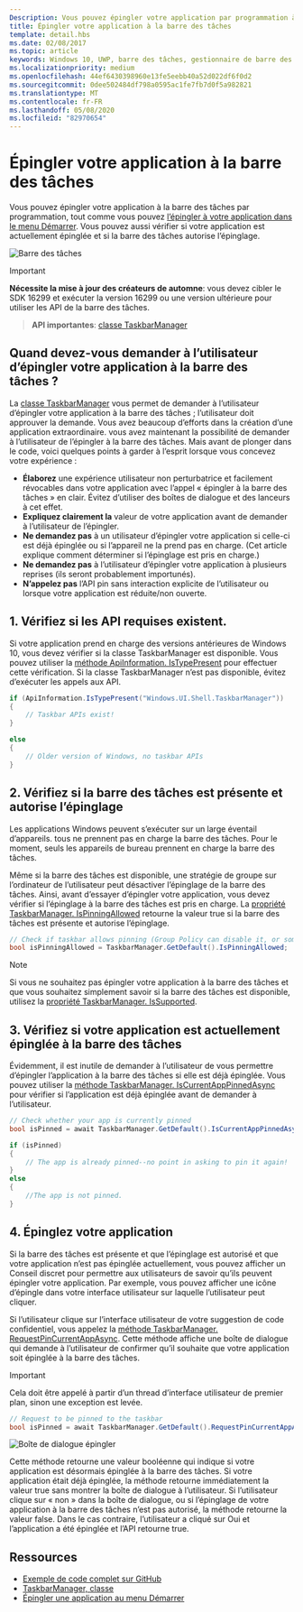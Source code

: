 ```yaml
---
Description: Vous pouvez épingler votre application par programmation à la barre des tâches, BND vous pouvez vérifier si elle est actuellement épinglée.
title: Épingler votre application à la barre des tâches
template: detail.hbs
ms.date: 02/08/2017
ms.topic: article
keywords: Windows 10, UWP, barre des tâches, gestionnaire de barre des tâches, épingler à la barre des tâches, vignette principale
ms.localizationpriority: medium
ms.openlocfilehash: 44ef6430398960e13fe5eebb40a52d022df6f0d2
ms.sourcegitcommit: 0dee502484df798a0595ac1fe7fb7d0f5a982821
ms.translationtype: MT
ms.contentlocale: fr-FR
ms.lasthandoff: 05/08/2020
ms.locfileid: "82970654"
---
```

# <a name="pin-your-app-to-the-taskbar"></a>Épingler votre application à la barre des tâches

Vous pouvez épingler votre application à la barre des tâches par programmation, tout comme vous pouvez [l’épingler à votre application dans le menu Démarrer](tiles-and-notifications/primary-tile-apis.md). Vous pouvez aussi vérifier si votre application est actuellement épinglée et si la barre des tâches autorise l’épinglage. 

![Barre des tâches](images/taskbar/taskbar.png)

> [!IMPORTANT]
> **Nécessite la mise à jour des créateurs de automne**: vous devez cibler le SDK 16299 et exécuter la version 16299 ou une version ultérieure pour utiliser les API de la barre des tâches.

> **API importantes**: [classe TaskbarManager](https://docs.microsoft.com/uwp/api/windows.ui.shell.taskbarmanager) 


## <a name="when-should-you-ask-the-user-to-pin-your-app-to-the-taskbar"></a>Quand devez-vous demander à l’utilisateur d’épingler votre application à la barre des tâches ? 

La [classe TaskbarManager](https://docs.microsoft.com/uwp/api/windows.ui.shell.taskbarmanager) vous permet de demander à l’utilisateur d’épingler votre application à la barre des tâches ; l’utilisateur doit approuver la demande. Vous avez beaucoup d’efforts dans la création d’une application extraordinaire. vous avez maintenant la possibilité de demander à l’utilisateur de l’épingler à la barre des tâches. Mais avant de plonger dans le code, voici quelques points à garder à l’esprit lorsque vous concevez votre expérience :

* **Élaborez** une expérience utilisateur non perturbatrice et facilement révocables dans votre application avec l’appel « épingler à la barre des tâches » en clair. Évitez d’utiliser des boîtes de dialogue et des lanceurs à cet effet. 
* **Expliquez clairement la** valeur de votre application avant de demander à l’utilisateur de l’épingler.
* **Ne demandez pas** à un utilisateur d’épingler votre application si celle-ci est déjà épinglée ou si l’appareil ne la prend pas en charge. (Cet article explique comment déterminer si l’épinglage est pris en charge.)
* **Ne demandez pas** à l’utilisateur d’épingler votre application à plusieurs reprises (ils seront probablement importunés).
* **N’appelez pas** l’API pin sans interaction explicite de l’utilisateur ou lorsque votre application est réduite/non ouverte.


## <a name="1-check-whether-the-required-apis-exist"></a>1. Vérifiez si les API requises existent.

Si votre application prend en charge des versions antérieures de Windows 10, vous devez vérifier si la classe TaskbarManager est disponible. Vous pouvez utiliser la [méthode ApiInformation. IsTypePresent](https://docs.microsoft.com/uwp/api/windows.foundation.metadata.apiinformation#Windows_Foundation_Metadata_ApiInformation_IsTypePresent_System_String_) pour effectuer cette vérification. Si la classe TaskbarManager n’est pas disponible, évitez d’exécuter les appels aux API.

```csharp
if (ApiInformation.IsTypePresent("Windows.UI.Shell.TaskbarManager"))
{
    // Taskbar APIs exist!
}

else
{
    // Older version of Windows, no taskbar APIs
}
```


## <a name="2-check-whether-taskbar-is-present-and-allows-pinning"></a>2. Vérifiez si la barre des tâches est présente et autorise l’épinglage

Les applications Windows peuvent s’exécuter sur un large éventail d’appareils. tous ne prennent pas en charge la barre des tâches. Pour le moment, seuls les appareils de bureau prennent en charge la barre des tâches. 

Même si la barre des tâches est disponible, une stratégie de groupe sur l’ordinateur de l’utilisateur peut désactiver l’épinglage de la barre des tâches. Ainsi, avant d’essayer d’épingler votre application, vous devez vérifier si l’épinglage à la barre des tâches est pris en charge. La [propriété TaskbarManager. IsPinningAllowed](https://docs.microsoft.com/uwp/api/windows.ui.shell.taskbarmanager.IsPinningAllowed) retourne la valeur true si la barre des tâches est présente et autorise l’épinglage. 

```csharp
// Check if taskbar allows pinning (Group Policy can disable it, or some device families don't have taskbar)
bool isPinningAllowed = TaskbarManager.GetDefault().IsPinningAllowed;
```

> [!NOTE]
> Si vous ne souhaitez pas épingler votre application à la barre des tâches et que vous souhaitez simplement savoir si la barre des tâches est disponible, utilisez la [propriété TaskbarManager. IsSupported](https://docs.microsoft.com/uwp/api/windows.ui.shell.taskbarmanager.IsSupported).


## <a name="3-check-whether-your-app-is-currently-pinned-to-the-taskbar"></a>3. Vérifiez si votre application est actuellement épinglée à la barre des tâches

Évidemment, il est inutile de demander à l’utilisateur de vous permettre d’épingler l’application à la barre des tâches si elle est déjà épinglée. Vous pouvez utiliser la [méthode TaskbarManager. IsCurrentAppPinnedAsync](https://docs.microsoft.com/uwp/api/windows.ui.shell.taskbarmanager.IsCurrentAppPinnedAsync) pour vérifier si l’application est déjà épinglée avant de demander à l’utilisateur.

```csharp
// Check whether your app is currently pinned
bool isPinned = await TaskbarManager.GetDefault().IsCurrentAppPinnedAsync();

if (isPinned)
{
    // The app is already pinned--no point in asking to pin it again!
}
else 
{
    //The app is not pinned. 
}
```


##  <a name="4-pin-your-app"></a>4. Épinglez votre application

Si la barre des tâches est présente et que l’épinglage est autorisé et que votre application n’est pas épinglée actuellement, vous pouvez afficher un Conseil discret pour permettre aux utilisateurs de savoir qu’ils peuvent épingler votre application. Par exemple, vous pouvez afficher une icône d’épingle dans votre interface utilisateur sur laquelle l’utilisateur peut cliquer. 

Si l’utilisateur clique sur l’interface utilisateur de votre suggestion de code confidentiel, vous appelez la [méthode TaskbarManager. RequestPinCurrentAppAsync](https://docs.microsoft.com/uwp/api/windows.ui.shell.taskbarmanager.RequestPinCurrentAppAsync). Cette méthode affiche une boîte de dialogue qui demande à l’utilisateur de confirmer qu’il souhaite que votre application soit épinglée à la barre des tâches.

> [!IMPORTANT]
> Cela doit être appelé à partir d’un thread d’interface utilisateur de premier plan, sinon une exception est levée.

```csharp
// Request to be pinned to the taskbar
bool isPinned = await TaskbarManager.GetDefault().RequestPinCurrentAppAsync();
```

![Boîte de dialogue épingler](images/taskbar/pin-dialog.png)

Cette méthode retourne une valeur booléenne qui indique si votre application est désormais épinglée à la barre des tâches. Si votre application était déjà épinglée, la méthode retourne immédiatement la valeur true sans montrer la boîte de dialogue à l’utilisateur. Si l’utilisateur clique sur « non » dans la boîte de dialogue, ou si l’épinglage de votre application à la barre des tâches n’est pas autorisé, la méthode retourne la valeur false. Dans le cas contraire, l’utilisateur a cliqué sur Oui et l’application a été épinglée et l’API retourne true.


## <a name="resources"></a>Ressources

* [Exemple de code complet sur GitHub](https://github.com/WindowsNotifications/quickstart-pin-to-taskbar)
* [TaskbarManager, classe](https://docs.microsoft.com/uwp/api/windows.ui.shell.taskbarmanager)
* [Épingler une application au menu Démarrer](tiles-and-notifications/primary-tile-apis.md)
